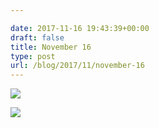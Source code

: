```yaml
---

date: 2017-11-16 19:43:39+00:00
draft: false
title: November 16
type: post
url: /blog/2017/11/november-16
---
```




  
   ![](/images/2017-11-16-201711november-16/IMG_2773.jpg)

  

  
   ![](/images/2017-11-16-201711november-16/IMG_2775.jpg)

  


